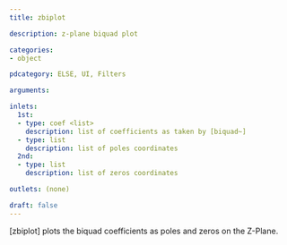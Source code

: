 ```yaml
---
title: zbiplot

description: z-plane biquad plot

categories:
- object

pdcategory: ELSE, UI, Filters

arguments:

inlets:
  1st:
  - type: coef <list>
    description: list of coefficients as taken by [biquad~]
  - type: list
    description: list of poles coordinates
  2nd:
  - type: list
    description: list of zeros coordinates

outlets: (none)

draft: false
---
```


[zbiplot] plots the biquad coefficients as poles and zeros on the Z-Plane.
